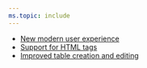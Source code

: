 ```yaml
---
ms.topic: include
---
```


- [New modern user experience](#new-modern-user-experience)
- [Support for HTML tags](#support-for-html-tags)
- [Improved table creation and editing](#improved-table-creation-and-editing)